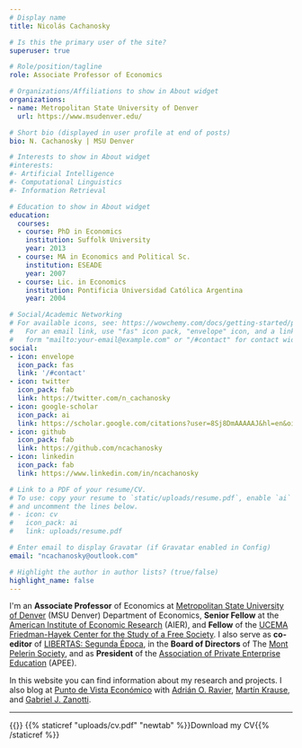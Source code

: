 ```yaml
---
# Display name
title: Nicolás Cachanosky

# Is this the primary user of the site?
superuser: true

# Role/position/tagline
role: Associate Professor of Economics

# Organizations/Affiliations to show in About widget
organizations:
- name: Metropolitan State University of Denver
  url: https://www.msudenver.edu/

# Short bio (displayed in user profile at end of posts)
bio: N. Cachanosky | MSU Denver

# Interests to show in About widget
#interests:
#- Artificial Intelligence
#- Computational Linguistics
#- Information Retrieval

# Education to show in About widget
education:
  courses:
  - course: PhD in Economics
    institution: Suffolk University
    year: 2013
  - course: MA in Economics and Political Sc.
    institution: ESEADE
    year: 2007
  - course: Lic. in Economics
    institution: Pontificia Universidad Católica Argentina
    year: 2004

# Social/Academic Networking
# For available icons, see: https://wowchemy.com/docs/getting-started/page-builder/#icons
#   For an email link, use "fas" icon pack, "envelope" icon, and a link in the
#   form "mailto:your-email@example.com" or "/#contact" for contact widget.
social:
- icon: envelope
  icon_pack: fas
  link: '/#contact'
- icon: twitter
  icon_pack: fab
  link: https://twitter.com/n_cachanosky
- icon: google-scholar  
  icon_pack: ai
  link: https://scholar.google.com/citations?user=8Sj8DmAAAAAJ&hl=en&oi=ao
- icon: github
  icon_pack: fab
  link: https://github.com/ncachanosky
- icon: linkedin
  icon_pack: fab
  link: https://www.linkedin.com/in/ncachanosky

# Link to a PDF of your resume/CV.
# To use: copy your resume to `static/uploads/resume.pdf`, enable `ai` icons in `params.toml`, 
# and uncomment the lines below.
# - icon: cv
#   icon_pack: ai
#   link: uploads/resume.pdf

# Enter email to display Gravatar (if Gravatar enabled in Config)
email: "ncachanosky@outlook.com"

# Highlight the author in author lists? (true/false)
highlight_name: false
---
```


I'm an **Associate Professor** of Economics at [Metropolitan State University of Denver](http://www.msudenver.edu/) (MSU Denver) Department of Economics, **Senior Fellow** at the [American Institute of Economic Research](http://www.aier.org/) (AIER), and **Fellow** of the [UCEMA Friedman-Hayek Center for the Study of a Free Society](https://ucema.edu.ar/friedman-hayek-center). I also serve as **co-editor** of [LIBERTAS: Segunda Época](http://www.journallibertas.com/), in the **Board of Directors** of The [Mont Pelerin Society](https://www.montpelerin.org/), and as **President** of the [Association of Private Enterprise Education](https://www.apee.org/) (APEE).

In this website you can find information about my research and projects. I also blog at [Punto de Vista Económico](http://puntodevistaeconomico.wordpress.com/) with [Adrián O. Ravier](http://adrianravier.com/), [Martín Krause](http://works.bepress.com/martin_krause/), and [Gabriel J. Zanotti](http://gabrielzanotti.com/).

---

{{<icon name="file-download" pack="fas">}} {{% staticref "uploads/cv.pdf" "newtab" %}}Download my CV{{% /staticref %}}